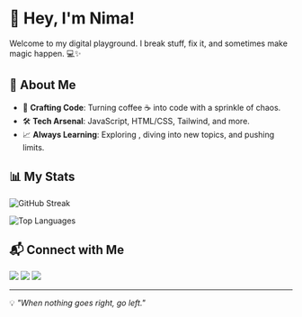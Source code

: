 # 👋 Hey, I'm **Nima**!

Welcome to my digital playground. I break stuff, fix it, and sometimes make magic happen. 💻✨

## 🚀 About Me
- 💼 **Crafting Code**: Turning coffee ☕ into code with a sprinkle of chaos.
- 🛠️ **Tech Arsenal**: JavaScript, HTML/CSS, Tailwind, and more.
- 📈 **Always Learning**: Exploring , diving into new topics, and pushing limits.

## 📊 My Stats
![GitHub Streak](https://streak-stats.demolab.com?user=nima-frontend&theme=radical)

![Top Languages](https://github-readme-stats.vercel.app/api/top-langs/?username=nima-frontend&layout=compact&theme=radical)


## 📬 Connect with Me
<p align="left">
    <a href="https://github.com/nima-frontend" target="_blank"><img src="https://img.shields.io/badge/GitHub-181717?style=for-the-badge&logo=github&logoColor=white" /></a>
    <a href="https://linkedin.com/in/nima-pourdad-b2a5bb331" target="_blank"><img src="https://img.shields.io/badge/LinkedIn-0A66C2?style=for-the-badge&logo=linkedin&logoColor=white" /></a>
    <a href="https://t.me/baitika" target="_blank"><img src="https://img.shields.io/badge/Telegram-26A5E4?style=for-the-badge&logo=telegram&logoColor=white" /></a>
</p>

---

💡 *"When nothing goes right, go left."*

